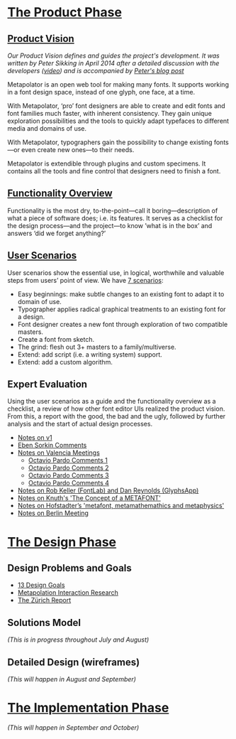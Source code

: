 # [The Product Phase](http://mmiworks.net/wedo/product.html)

## [Product Vision](https://github.com/metapolator/metapolator/wiki/interaction-design#product-vision)

_Our Product Vision defines and guides the project's development. It was written by Peter Sikking in April 2014 after a detailed discussion with the developers ([video](http://www.youtube.com/watch?v=mJH6fNCv1Fs)) and is accompanied by [Peter's blog post](http://blog.mmiworks.net/2014/04/writing-product-vision-for-metapolator.html)_

Metapolator is an open web tool for making many fonts. It supports working in a font design space, instead of one glyph, one face, at a time.

With Metapolator, ‘pro’ font designers are able to create and edit fonts and font families much faster, with inherent consistency. They gain unique exploration possibilities and the tools to quickly adapt typefaces to different media and domains of use.

With Metapolator, typographers gain the possibility to change existing fonts—or even create new ones—to their needs.

Metapolator is extendible through plugins and custom specimens. It contains all the tools and fine control that designers need to finish a font.

## [Functionality Overview](https://github.com/metapolator/metapolator/wiki/functionality-overview)

Functionality is the most dry, to-the-point—call it boring—description of what a piece of software does; i.e. its features. It serves as a checklist for the design process—and the project—to know ’what is in the box’ and answers ‘did we forget anything?’

## [User Scenarios](https://github.com/metapolator/metapolator/wiki/user-scenarios)

User scenarios show the essential use, in logical, worthwhile and valuable steps from users’ point of view. We have [7 scenarios](https://github.com/metapolator/metapolator/wiki/user-scenarios):

* Easy beginnings: make subtle changes to an existing font to adapt it to domain of use.
* Typographer applies radical graphical treatments to an existing font for a design.
* Font designer creates a new font through exploration of two compatible masters.
* Create a font from sketch.
* The grind: flesh out 3+ masters to a family/multiverse.
* Extend: add script (i.e. a writing system) support.
* Extend: add a custom algorithm.

## Expert Evaluation

Using the user scenarios as a guide and the functionality overview as a checklist, a review of how other font editor UIs realized the product vision. From this, a report with the good, the bad and the ugly, followed by further analysis and the start of actual design processes.

* [Notes on v1](https://plus.google.com/+petersikking/posts/arem8tPjK7z)
* [Eben Sorkin Comments](https://plus.google.com/106288796449831139244/posts/W874iEgTcxM)
* [Notes on Valencia Meetings](https://plus.google.com/101901813675356116026/posts/YqUDbTAgcJ6)
  * [Octavio Pardo Comments 1](https://plus.google.com/101901813675356116026/posts/aDeXZg1nCvB)
  * [Octavio Pardo Comments 2](https://plus.google.com/101901813675356116026/posts/Lc9rwZVKsmd)
  * [Octavio Pardo Comments 3](https://plus.google.com/101901813675356116026/posts/3MbEWqebR2n)
  * [Octavio Pardo Comments 4](https://plus.google.com/101901813675356116026/posts/2ejhXKHLfqQ)
* [Notes on Rob Keller (FontLab) and Dan Reynolds (GlyphsApp)](https://plus.google.com/101901813675356116026/posts/Ym2349KFb5W)
* [Notes on Knuth's 'The Concept of a METAFONT'](https://plus.google.com/101901813675356116026/posts/JAdye3zpwtC)
* [Notes on Hofstadter’s 'metafont, metamathemathics and metaphysics'](https://plus.google.com/101901813675356116026/posts/6x29ygzDsVc)
* [Notes on Berlin Meeting](https://plus.google.com/101901813675356116026/posts/4trQVL48YT3)

# [The Design Phase](http://mmiworks.net/wedo/design.html)

## Design Problems and Goals

* [13 Design Goals](https://github.com/metapolator/metapolator/wiki/interaction-design-goals)
* [Metapolation Interaction Research](https://github.com/metapolator/metapolator/wiki/metapolation)
* [The Zürich Report](https://github.com/metapolator/metapolator/wiki/the-Z%C3%BCrich-report)

## Solutions Model

_(This is in progress throughout July and August)_

## Detailed Design (wireframes)

_(This will happen in August and September)_

# [The Implementation Phase](http://mmiworks.net/wedo/implementation.html)

_(This will happen in September and October)_